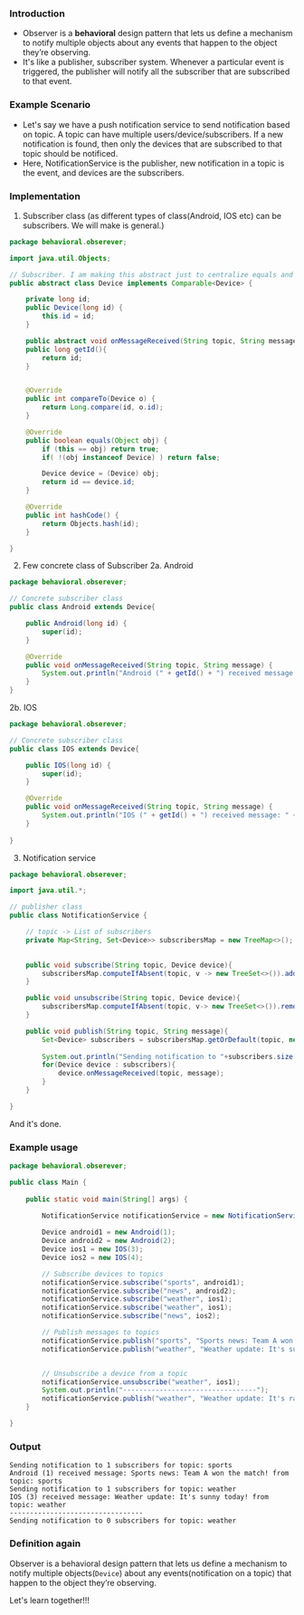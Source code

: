 
### Introduction
- Observer is a **behavioral** design pattern that lets us define a mechanism to notify multiple objects about any events that happen to the object they’re observing.
- It's like a publisher, subscriber system. Whenever a particular event is triggered, the publisher will notify all the subscriber that are subscribed to that event.

### Example Scenario
- Let's say we have a push notification service to send notification based on topic. A topic can have multiple users/device/subscribers. If a new notification is found, then only the devices that are subscribed to that topic should be notificed.
- Here, NotificationService is the publisher, new notification in a topic is the event, and devices are the subscribers.

### Implementation
1. Subscriber class (as different types of class(Android, IOS etc) can be subscribers. We will make is general.)
```java
package behavioral.obserever;

import java.util.Objects;

// Subscriber. I am making this abstract just to centralize equals and hashCode methods. Use inteface if possible
public abstract class Device implements Comparable<Device> {

    private long id;
    public Device(long id) {
        this.id = id;
    }

    public abstract void onMessageReceived(String topic, String message);
    public long getId(){
        return id;
    }


    @Override
    public int compareTo(Device o) {
        return Long.compare(id, o.id);
    }

    @Override
    public boolean equals(Object obj) {
        if (this == obj) return true;
        if( !(obj instanceof Device) ) return false;

        Device device = (Device) obj;
        return id == device.id;
    }

    @Override
    public int hashCode() {
        return Objects.hash(id);
    }

}
```

2. Few concrete class of Subscriber
2a. Android
```java
package behavioral.obserever;

// Concrete subscriber class
public class Android extends Device{

    public Android(long id) {
        super(id);
    }

    @Override
    public void onMessageReceived(String topic, String message) {
        System.out.println("Android (" + getId() + ") received message: " + message +" from topic: " + topic);
    }
}
```
2b. IOS
```java
package behavioral.obserever;

// Concrete subscriber class
public class IOS extends Device{

    public IOS(long id) {
        super(id);
    }

    @Override
    public void onMessageReceived(String topic, String message) {
        System.out.println("IOS (" + getId() + ") received message: " + message +" from topic: " + topic);
    }
    
}
```

3. Notification service
```java
package behavioral.obserever;

import java.util.*;

// publisher class
public class NotificationService {

    // topic -> List of subscribers
    private Map<String, Set<Device>> subscribersMap = new TreeMap<>();
    

    public void subscribe(String topic, Device device){
        subscribersMap.computeIfAbsent(topic, v -> new TreeSet<>()).add(device);
    }

    public void unsubscribe(String topic, Device device){
        subscribersMap.computeIfAbsent(topic, v-> new TreeSet<>()).remove(device);
    }

    public void publish(String topic, String message){
        Set<Device> subscribers = subscribersMap.getOrDefault(topic, new TreeSet<>());
        
        System.out.println("Sending notification to "+subscribers.size()+" subscribers for topic: "+topic);
        for(Device device : subscribers){
            device.onMessageReceived(topic, message);
        }
    }

}
```

And it's done.

### Example usage
```java
package behavioral.obserever;

public class Main {
    
    public static void main(String[] args) {
        
        NotificationService notificationService = new NotificationService();

        Device android1 = new Android(1);
        Device android2 = new Android(2);
        Device ios1 = new IOS(3);
        Device ios2 = new IOS(4);

        // Subscribe devices to topics
        notificationService.subscribe("sports", android1);
        notificationService.subscribe("news", android2);
        notificationService.subscribe("weather", ios1);
        notificationService.subscribe("weather", ios1);
        notificationService.subscribe("news", ios2);

        // Publish messages to topics
        notificationService.publish("sports", "Sports news: Team A won the match!");
        notificationService.publish("weather", "Weather update: It's sunny today!");


        // Unsubscribe a device from a topic
        notificationService.unsubscribe("weather", ios1);
        System.out.println("---------------------------------");
        notificationService.publish("weather", "Weather update: It's raining today!");
    }

}
```

### Output
```
Sending notification to 1 subscribers for topic: sports
Android (1) received message: Sports news: Team A won the match! from topic: sports
Sending notification to 1 subscribers for topic: weather
IOS (3) received message: Weather update: It's sunny today! from topic: weather
---------------------------------
Sending notification to 0 subscribers for topic: weather
```

### Definition again
Observer is a behavioral design pattern that lets us define a mechanism to notify multiple objects(`Device`) about any events(notification on a topic) that happen to the object they’re observing.

Let's learn together!!!
